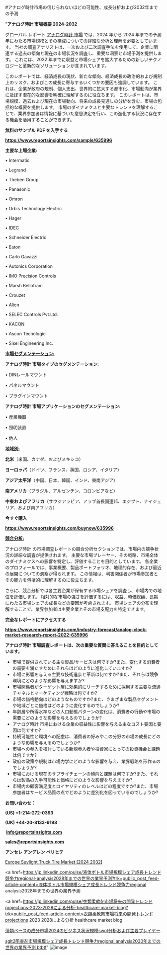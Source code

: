 #アナログ時計市場の信じられないほどの可能性、成長分析および2032年までの予測

"<strong>アナログ時計 市場概要 2024-2032</strong>

グローバル レポート <a href=https://www.reportsinsights.com/sample/635996>アナログ時計 市場</a> では、2024 年から 2024 年までの予測年にわたる市場規模とその構成についての詳細な分析と理解を必要としています。 当社の調査アナリストは、一次および二次調査手法を使用して、企業に関連する過去の傾向と現在の市場状況を調査し、重要な洞察と市場予測を提供します。 これには、2032 年までに収益と市場シェアを拡大​​するための新しいテクノロジーと革新的なソリューションが含まれています。

このレポートでは、経済成長の現状、新たな傾向、経済成長の政治的および規制上のリスク、およびこの成長に寄与するいくつかの要因も強調しています。 これは、企業が政府の規制、個人支出、世界的に拡大する都市化、市場動向が業界に及ぼす潜在的な影響を明確に理解するのに役立ちます。 このレポートは、市場規模、過去および現在の市場動向、将来の成長見通しの分析を含む、市場の包括的な概要を提供します。 市場のダイナミクスと主要なトレンドを理解することで、業界参加者は情報に基づいた意思決定を行い、この進化する状況に存在する機会を活用することができます。

<strong><b>無料のサンプル PDF を入手する</b></strong>

<a href=https://www.reportsinsights.com/sample/635996><strong><u>https://www.reportsinsights.com/sample/635996</u></strong></a>

<strong>主要な上場企業:</strong>

• Intermatic

• Legrand

• Theben Group

• Panasonic

• Omron

• Orbis Technology Electric

• Hager

• IDEC

• Schneider Electric

• Eaton

• Carlo Gavazzi

• Autonics Corporation

• IMO Precision Controls

• Marsh Bellofram

• Crouzet

• Alion

• SELEC Controls Pvt.Ltd.

• KACON

• Ascon Tecnologic

• Sisel Engineering Inc.

<strong><u>市場セグメンテーション</u></strong><strong><u>:</u></strong>

<strong>アナログ時計 市場タイプのセグメンテーション:</strong>

• DINレールマウント

• パネルマウント

• プラグインマウント

<strong>アナログ時計 市場アプリケーションのセグメンテーション:</strong>

• 産業機器

• 照明装置

• 他人

<strong><u>地域別</u></strong><strong><u>:</u></strong>

<strong>北米</strong>（米国、カナダ、およびメキシコ）

<strong>ヨーロッパ</strong>（ドイツ、フランス、英国、ロシア、イタリア）

<strong>アジア太平洋</strong>（中国、日本、韓国、インド、東南アジア）

<strong>南アメリカ</strong>（ブラジル、アルゼンチン、コロンビアなど）

<strong>中東およびアフリカ</strong>（サウジアラビア、アラブ首長国連邦、エジプト、ナイジェリア、および南アフリカ）

<strong>今すぐ購入</strong>

<a href=https://www.reportsinsights.com/buynow/635996><strong><u>https://www.reportsinsights.com/buynow/635996</u></strong></a>

<strong><u>競合分析:</u></strong>

アナログ時計 の市場調査レポートの競合分析セクションでは、市場内の競争状況の詳細な調査が提供されます。 主要な市場プレーヤー、その戦略、市場全体のダイナミクスへの影響を特定し、評価することを目的としています。 各企業のプロフィールでは、事業概要、製品ポートフォリオ、地理的存在、および最近の展開についての洞察が得られます。 この情報は、利害関係者が市場参加者とその能力を包括的に理解するのに役立ちます。

さらに、競合分析では各主要企業が保有する市場シェアを調査し、市場内での地位を評価します。 相対的な市場の強さを評価するには、収益、時価総額、長期にわたる市場シェアの成長などの要因が考慮されます。 市場シェアの分布を理解することで、業界参加者は主要企業とその市場支配力を特定できます。

<strong>完全なレポートにアクセスする</strong>

<a href=https://www.reportsinsights.com/industry-forecast/analog-clock-market-research-report-2022-635996><strong><u><b>https://www.reportsinsights.com/industry-forecast/analog-clock-market-research-report-2022-635996</b></u></strong></a>

<strong><b>アナログ時計 市場調査レポートは、次の重要な質問に答えることを目的としています。</b></strong>
<ul>
  <li>市場で提供されている主な製品/サービスは何ですか?また、変化する消費者の需要を満たすためにそれらはどのように進化していますか?</li>
  <li>市場に影響を与える主要な技術進歩と革新は何ですか?また、それらは競争環境にどのような影響を与えますか?</li>
  <li>市場関係者がターゲット層に効果的にリーチするために採用する主要な流通チャネルとマーケティング戦略は何ですか?</li>
  <li>市場の価格動向はどのようなものですか?また、さまざまな製品セグメントや地域ごとに価格はどのように変化するのでしょうか?</li>
  <li>年齢層や所得水準などの人口動態パターンの変化は、消費者の行動や市場の需要にどのような影響を与えるのでしょうか?</li>
  <li>アナログ時計 市場における企業の収益性に影響を与える主なコスト要因と要因は何ですか?</li>
  <li>持続可能性と環境への配慮は、消費者の好みやこの分野の市場の成長にどのような影響を与えるのでしょうか?</li>
  <li>市場への参入を検討している新規参入者や投資家にとっての投資機会と課題は何ですか?</li>
  <li>政府の政策や規制は市場力学にどのような影響を与え、業界戦略を形作るのでしょうか?</li>
  <li>市場における現在のサプライチェーンの傾向と課題は何ですか?また、それらは製品の入手可能性と価格にどのような影響を与えますか?</li>
  <li>市場内の顧客満足度とロイヤリティのレベルはどの程度ですか?また、市場参加者はサービス品質の点でどのように差別化を図っているのでしょうか?</li>
</ul>
<strong>お問い合わせ：</strong>

<strong>(US) +1-214-272-0393</strong>

<strong>(UK) +44-20-8133-9198</strong>

<strong> </strong><a href=info@reportsinsights.com><strong><u>info@reportsinsights.com</u></strong></a>

<a href=sales@reportsinsights.com><strong><u>sales@reportsinsights.com</u></strong></a>

<strong>アンセレ アンデレン ベリヒテ</strong>

<a href=https://www.linkedin.com/pulse/europe-suvlight-truck-tire-markets-2024-business-3gzyf/>Europe Suvlight Truck Tire Market [2024 2032]</a>

<a href=https://jp.linkedin.com/pulse/液体ボトル市場規模シェア成長トレンド競争力regional-analysis2028年までの世界の業界予測?trk=public_post_feed-article-content>液体ボトル市場規模シェア成長トレンド競争力regional analysis2028年までの世界の業界予測</a>

<a href=https://jp.linkedin.com/pulse/衣類柔軟剤市場将来の開発トレンドprojections-2023-2028による分析-healthcare-market-blog?trk=public_post_feed-article-content>衣類柔軟剤市場将来の開発トレンドprojections 2023 2028による分析 healthcare market blog</a>

<a href=https://www.linkedin.com/pulse/藻類ベースの成分市場2024のビジネス状況規模swot分析および主要プレイヤー-reportsinsights-pvt-ltd/>藻類ベースの成分市場2024のビジネス状況規模swot分析および主要プレイヤー</a>

<a href=https://www.linkedin.com/pulse/sglt2阻害剤市場規模シェア成長トレンド競争力regional-analysis2030年までの世界の業界予測-btbtf/>sglt2阻害剤市場規模シェア成長トレンド競争力regional analysis2030年までの世界の業界予測 btbtf</a>"
![image](https://github.com/aakesh123242/RIMarket/assets/158431203/5989f844-8ea5-482e-80e8-5e236f0e4397)
